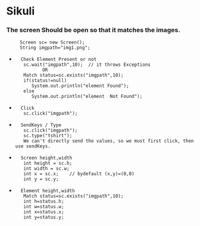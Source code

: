 # Sikuli


### The screen Should be open so that it matches  the images.    
  
		 Screen sc= new Screen();  
		 String imgpath="img1.png";


*		Check Element Present or not   
		 sc.wait("imgpath",10);  // it throws Exceptions   
				OR   
		 Match status=sc.exists("imgpath",10);  
		 if(status!=null)  
			System.out.println("element Found");   
		 else   
			System.out.println("element  Not Found");


*		Click   
		 sc.click("imgpath"); 
		
*		SendKeys / Type   
		 sc.click("imgpath");  
		 sc.type("tshirt");    
		 We can't directly send the values, so we must first click, then use sendKeys.


*		Screen height,width   
		 int height = sc.h;  
		 int width = sc.w;	  
		 int x = sc.x;	  // bydefault (x,y)=(0,0)
		 int y = sc.y;					
			
			
*		Element height,width   
		 Match status=sc.exists("imgpath",10);
		 int h=status.h;
		 int w=status.w;
		 int x=status.x;
		 int y=status.y;			
	
	
